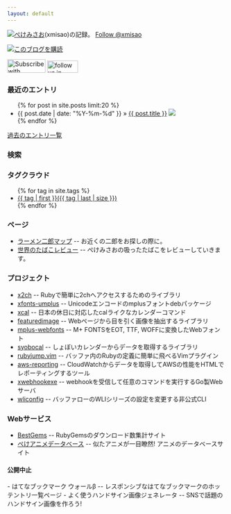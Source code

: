 ```yaml
---
layout: default
---
```

<img src="{{ root }}/xmisao_icon_16x16.png">[ぺけみさお](/about.html)(xmisao)の記録。 <a href="https://twitter.com/xmisao" class="twitter-follow-button" data-show-count="false">Follow @xmisao</a><script>!function(d,s,id){var js,fjs=d.getElementsByTagName(s)[0],p=/^http:/.test(d.location)?'http':'https';if(!d.getElementById(id)){js=d.createElement(s);js.id=id;js.src=p+'://platform.twitter.com/widgets.js';fjs.parentNode.insertBefore(js,fjs);}}(document, 'script', 'twitter-wjs');</script>

<img src="{{ root }}/feed_icon_14x14.png"><a href="{{root}}/feed.xml">このブログを購読</a>

<div>
<a href="http://reader.livedoor.com/subscribe/http://www.xmisao.com/feed.xml" target="_blank" title="Subscribe with livedoor Reader"><img src="http://image.reader.livedoor.com/img/banner/88_31_3.gif" border="0" width="88" height="31" alt="Subscribe with livedoor Reader"></a>
<a href='http://cloud.feedly.com/#subscription%2Ffeed%2Fhttp%3A%2F%2Fwww.xmisao.com%2Ffeed.xml'  target='blank'><img id='feedlyFollow' src='http://s3.feedly.com/img/follows/feedly-follow-rectangle-volume-medium_2x.png' alt='follow us in feedly' width='71' height='28'></a>
</div>

<h3>最近のエントリ</h3>
<ul class="posts">
  {% for post in site.posts limit:20 %}
    <li>
      <span>{{ post.date | date: "%Y-%m-%d" }}</span> &raquo; <a href="{{ BASE_PATH }}{{ post.url }}">{{ post.title }}</a>
      <a href="http://b.hatena.ne.jp/entry/http://www.xmisao.com{{ BASE_PATH }}{{ post.url }}">
      <img src="http://b.hatena.ne.jp/entry/image/http://www.xmisao.com{{ BASE_PATH }}{{ post.url }}">
      </a>
    </li>
  {% endfor %}
</ul>
<p><a href="entries.html">過去のエントリ一覧</a></p>

<h3>検索</h3>
<div>
<script>
  (function() {
    var cx = '010316783992048822387:wtqk9pesgts';
    var gcse = document.createElement('script');
    gcse.type = 'text/javascript';
    gcse.async = true;
    gcse.src = (document.location.protocol == 'https:' ? 'https:' : 'http:') +
        '//www.google.com/cse/cse.js?cx=' + cx;
    var s = document.getElementsByTagName('script')[0];
    s.parentNode.insertBefore(gcse, s);
  })();
</script>
<gcse:search></gcse:search>
</div>

<h3>タグクラウド</h3>
<ul class="tagcloud">
{% for tag in site.tags %}
    <li style="font-size: {{ tag | last | size | times: 200 | divided_by: site.tags.size | plus: 100 }}%">
        <a href="/tags/{{ tag | first | slugize }}">
            {{ tag | first }}({{ tag | last | size }})
        </a>
    </li>
{% endfor %}
</ul>

<h3>ページ</h3>
<ul class="posts">
	<li><a href="/jirorian/">ラーメン二郎マップ</a> -- お近くの二郎をお探しの際に。</li>
	<li><a href="/cigarette/">世界のたばこレビュー</a> -- ぺけみさおの吸ったたばこをレビューしていきます。</li>
</ul>

<h3>プロジェクト</h3>

- [x2ch](https://github.com/xmisao/x2ch) -- Rubyで簡単に2chへアクセスするためのライブラリ
- [xfonts-umplus](https://github.com/xmisao/xfonts-umplus) -- Unicodeエンコードのmplusフォントdebパッケージ
- [xcal](https://github.com/xmisao/xcal) -- 日本の休日に対応したcalライクなカレンダーコマンド
- [featuredimage](https://github.com/xmisao/featuredimage) -- Webページから目を引く画像を抽出するライブラリ
- [mplus-webfonts](http://mplus-webfonts.sourceforge.jp/) -- M+ FONTSをEOT, TTF, WOFFに変換したWebフォント
- [syobocal](https://github.com/xmisao/syobocal) -- しょぼいカレンダーからデータを取得するライブラリ
- [rubyjump.vim](https://github.com/xmisao/rubyjump.vim) -- バッファ内のRubyの定義に簡単に飛べるVimプラグイン
- [aws-reporting](https://github.com/xmisao/aws-reporting) -- CloudWatchからデータを取得してAWSの性能をHTMLでレポーティングするツール
- [xwebhookexe](https://github.com/xmisao/xwebhookexe) -- webhookを受信して任意のコマンドを実行するGo製Webサーバ
- [wliconfig](https://github.com/xmisao/wliconfig) -- バッファローのWLIシリーズの設定を変更する非公式CLI

<h3>Webサービス</h3>

- [BestGems](http://bestgems.org/) -- RubyGemsのダウンロード数集計サイト
- [ぺけアニメデータベース](http://animedb.xmisao.com/) -- 似たアニメが一目瞭然! アニメのデータベースサイト

<h4>公開中止</h4>
- はてなブックマーク ウォールβ -- レスポンシブなはてなブックマークのホッテントリ一覧ページ
- よく使うハンドサイン画像ジェネレータ -- SNSで話題のハンドサイン画像を作ろう!
